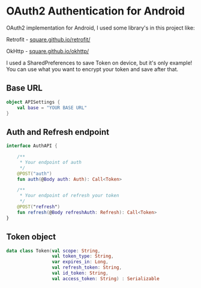 # OAuth2 Authentication for Android
OAuth2 implementation for Android, I used some library's in this project like:

Retrofit - [square.github.io/retrofit/](square.github.io/retrofit/)

OkHttp - [square.github.io/okhttp/](square.github.io/okhttp/)

I used a SharedPreferences to save Token on device, but it's only example! You can use what you want to encrypt your token and save after that.

## Base URL
```kotlin
object APISettings {
    val base = "YOUR BASE URL"
}
```

## Auth and Refresh endpoint
```kotlin
interface AuthAPI {

    /**
     * Your endpoint of auth
     */
    @POST("auth")
    fun auth(@Body auth: Auth): Call<Token>

    /**
     * Your endpoint of refresh your token
     */
    @POST("refresh")
    fun refresh(@Body refreshAuth: Refresh): Call<Token>
}
```

## Token object
```kotlin
data class Token(val scope: String,
                 val token_type: String,
                 var expires_in: Long,
                 val refresh_token: String,
                 val id_token: String,
                 val access_token: String) : Serializable
``` 
